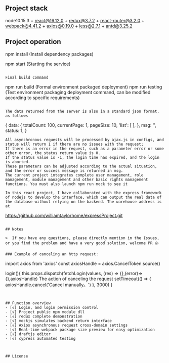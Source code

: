 ## Project stack

node10.15.3 + react@16.12.0 + redux@3.7.2 + react-router@3.2.0 + webpack@4.41.2 + axios@0.19.0 + less@2.7.1 + antd@3.25.2

## Project operation

npm install (Install dependency packages)

npm start (Starting the service)

```

Final build command
```
npm run build (Formal environment packaged deployment)
npm run testing (Test environment packaging deployment command, can be modified according to specific requirements)

```

The data returned from the server is also in a standard json format, as follows

```
{
  data: {
    totalCount: 100,
    currentPage: 1,
    pageSize: 10,
    'list': [
    ],
  },
  msg: '',
  status: 1,
}

```
All asynchronous requests will be processed by ajax.js in configs, and status will return 1 if there are no issues with the request;
If there is an error in the request, such as a parameter error or some other error, the status return value is 0.
If the status value is -1, the login time has expired, and the login is aborted.
These parameters can be adjusted according to the actual situation, and the error or success message is returned in msg.
The current project integrates complete user management, role management, module management and other basic rights management functions. You must also launch npm run mock to see it

In this react project, I have collaborated with the express framework of nodejs to develop the interface, which can output the real data of the database without relying on the backend. The warehouse address is at

```
https://github.com/williamtaylorhome/expressProject.git

```

## Notes

>  If you have any questions, please directly mention in the Issues, or you find the problem and have a very good solution, welcome PR 👍

### Example of canceling an http request：
```
import axios from 'axios'
const axiosHandle = axios.CancelToken.source()

login(){
  this.props.dispatch(fetchLogin(values, (res) => {},(error)=>{},axiosHandle)
  The action of canceling the request
  setTimeout(() => {
    axiosHandle.cancel('Cancel manually。')
  }, 3000)
}

```


## Function overview
- [√] Login, and login permission control
- [√] Project public npm module dll
- [√] redux complete demonstration
- [√] mockjs simulates backend return interface
- [√] Axios asynchronous request cross-domain settings
- [√] Real-time webpack package size preview for easy optimization
- [√] draftjs editor
- [√] cypress automated testing



## License